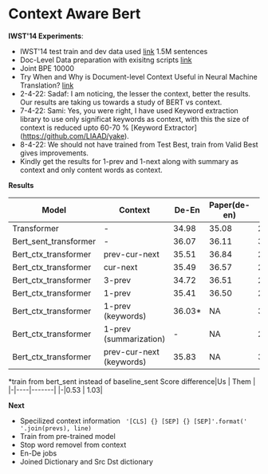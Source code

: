 # Context Aware Bert
**IWST'14 Experiments**:
- IWST'14 test train and dev data used [link](http://dl.fbaipublicfiles.com/fairseq/data/iwslt14/de-en.tgz)  1.5M sentences
- Doc-Level Data preparation with exisitng scripts [link](https://github.com/bert-nmt/ctx-bert-nmt)
- Joint BPE 10000
- Try When and Why is Document-level Context Useful in Neural Machine Translation? [link](https://aclanthology.org/D19-6503/)
- 2-4-22: Sadaf: I am noticing, the lesser the context, better the results. Our results are taking us towards a study of BERT vs context.
- 7-4-22: Sami: Yes, you were right, I have used Keyword extraction library to use only significat keywords as context, with this the size of context is reduced upto 60-70 % [Keyword Extractor] (https://github.com/LIAAD/yake). 
- 8-4-22: We should not have trained from Test Best, train from Valid Best gives improvements.
- Kindly get the results for 1-prev and 1-next along with summary as context and only content words as context. 

**Results**

| Model | Context | De-En | Paper(de-en) | En-De|Paper(en-de)|
|-------|--------|---------|---------| -|-|
| Transformer | - | 34.98 | 35.08| 28.71|28.51|
| Bert_sent_transformer | - |36.07 | 36.11| 30.10|30.45|
| Bert_ctx_transformer | prev-cur-next | 35.51 | 36.84|29.53| 30.75|
| Bert_ctx_transformer | cur-next |  35.49 | 36.57|29.80 |30.66|
| Bert_ctx_transformer | 3-prev | 34.72 | 36.51| 29.16| 30.75|
| Bert_ctx_transformer | 1-prev | 35.41 |36.50| 29.63| 30.69|
| Bert_ctx_transformer | 1-prev (keywords) | 36.03* |NA| 30.10| NA|
| Bert_ctx_transformer | 1-prev (summarization) | - |NA| 29.76 |NA|
| Bert_ctx_transformer | prev-cur-next (keywords) | 35.83 |NA| 30.31| NA|

*train from bert_sent instead of baseline_sent
Score difference|Us  | Them |
|-|----|-------|
|-|0.53  | 1.03|



**Next**
- Specilized context information ``` '[CLS] {} [SEP] {} [SEP]'.format(' '.join(prevs), line)```
- Train from pre-trained model
- Stop word removel from context 
- En-De jobs
- Joined Dictionary and Src Dst dictionary
